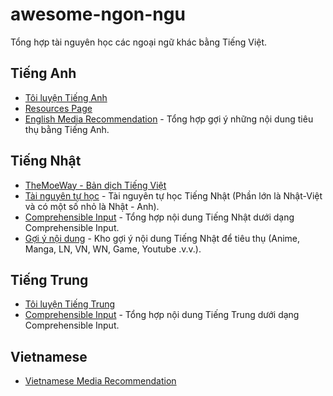 # awesome-ngon-ngu
Tổng hợp tài nguyên học các ngoại ngữ khác bằng Tiếng Việt. 

## Tiếng Anh
- [Tôi luyện Tiếng Anh](https://daihocmo.github.io/tieng-anh/)
- [Resources Page](https://daihocmo.github.io/tieng-anh/resources/)
- [English Media Recommendation](media-recs/tieng-anh/README.md) - Tổng hợp gợi ý những nội dung tiêu thụ bằng Tiếng Anh.

## Tiếng Nhật
- [TheMoeWay - Bản dịch Tiếng Việt](https://daihocmo.github.io/tieng-nhat)
- [Tài nguyên tự học](ngon-ngu/tieng-nhat/resources.md) - Tài nguyên tự học Tiếng Nhật (Phần lớn là Nhật-Việt và có một số nhỏ là Nhật - Anh).
- [Comprehensible Input](ngon-ngu/tieng-nhat/input.md) - Tổng hợp nội dung Tiếng Nhật dưới dạng Comprehensible Input.
- [Gợi ý nội dung](ngon-ngu/tieng-nhat/recommendation.md) - Kho gợi ý nội dung Tiếng Nhật để tiêu thụ (Anime, Manga, LN, VN, WN, Game, Youtube .v.v.).

## Tiếng Trung
- [Tôi luyện Tiếng Trung](https://daihocmo.github.io/tieng-trung)
- [Comprehensible Input](ngon-ngu/tieng-trung/input.md) - Tổng hợp nội dung Tiếng Trung dưới dạng Comprehensible Input.

## Vietnamese
- [Vietnamese Media Recommendation](media-recs/tieng-viet/README.md)